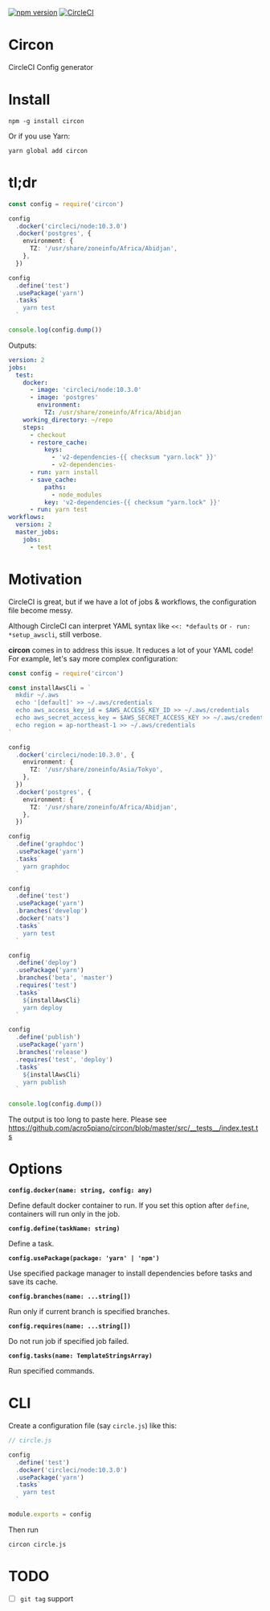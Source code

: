 [![npm version](https://badge.fury.io/js/circon.svg)](https://badge.fury.io/js/circon)
[![CircleCI](https://circleci.com/gh/acro5piano/circon.svg?style=svg)](https://circleci.com/gh/acro5piano/circon)

# Circon

CircleCI Config generator

# Install

```
npm -g install circon
```

Or if you use Yarn:

```
yarn global add circon
```

# tl;dr

```typescript
const config = require('circon')

config
  .docker('circleci/node:10.3.0')
  .docker('postgres', {
    environment: {
      TZ: '/usr/share/zoneinfo/Africa/Abidjan',
    },
  })

config
  .define('test')
  .usePackage('yarn')
  .tasks`
    yarn test
  `

console.log(config.dump())
```

Outputs:

```yml
version: 2
jobs:
  test:
    docker:
      - image: 'circleci/node:10.3.0'
      - image: 'postgres'
        environment:
          TZ: /usr/share/zoneinfo/Africa/Abidjan
    working_directory: ~/repo
    steps:
      - checkout
      - restore_cache:
          keys:
            - 'v2-dependencies-{{ checksum "yarn.lock" }}'
            - v2-dependencies-
      - run: yarn install
      - save_cache:
          paths:
            - node_modules
          key: 'v2-dependencies-{{ checksum "yarn.lock" }}'
      - run: yarn test
workflows:
  version: 2
  master_jobs:
    jobs:
      - test
```

# Motivation

CircleCI is great, but if we have a lot of jobs & workflows, the configuration file become messy.

Although CircleCI can interpret YAML syntax like `<<: *defaults` or `- run: *setup_awscli`, still verbose.

**circon** comes in to address this issue. It reduces a lot of your YAML code! For example, let's say more complex configuration:

```typescript
const config = require('circon')

const installAwsCli = `
  mkdir ~/.aws
  echo '[default]' >> ~/.aws/credentials
  echo aws_access_key_id = $AWS_ACCESS_KEY_ID >> ~/.aws/credentials
  echo aws_secret_access_key = $AWS_SECRET_ACCESS_KEY >> ~/.aws/credentials
  echo region = ap-northeast-1 >> ~/.aws/credentials
`

config
  .docker('circleci/node:10.3.0', {
    environment: {
      TZ: '/usr/share/zoneinfo/Asia/Tokyo',
    },
  })
  .docker('postgres', {
    environment: {
      TZ: '/usr/share/zoneinfo/Africa/Abidjan',
    },
  })

config
  .define('graphdoc')
  .usePackage('yarn')
  .tasks`
    yarn graphdoc
  `

config
  .define('test')
  .usePackage('yarn')
  .branches('develop')
  .docker('nats')
  .tasks`
    yarn test
  `

config
  .define('deploy')
  .usePackage('yarn')
  .branches('beta', 'master')
  .requires('test')
  .tasks`
    ${installAwsCli}
    yarn deploy
  `

config
  .define('publish')
  .usePackage('yarn')
  .branches('release')
  .requires('test', 'deploy')
  .tasks`
    ${installAwsCli}
    yarn publish
  `

console.log(config.dump())
```

The output is too long to paste here. Please see https://github.com/acro5piano/circon/blob/master/src/__tests__/index.test.ts

# Options

**`config.docker(name: string, config: any)`**

Define default docker container to run. If you set this option after `define`, containers will run only in the job.

**`config.define(taskName: string)`**

Define a task.

**`config.usePackage(package: 'yarn' | 'npm')`**

Use specified package manager to install dependencies before tasks and save its cache.

**`config.branches(name: ...string[])`**

Run only if current branch is specified branches.

**`config.requires(name: ...string[])`**

Do not run job if specified job failed.

**`config.tasks(name: TemplateStringsArray)`**

Run specified commands.

# CLI

Create a configuration file (say `circle.js`) like this:

```typescript
// circle.js

config
  .define('test')
  .docker('circleci/node:10.3.0')
  .usePackage('yarn')
  .tasks`
    yarn test
  `

module.exports = config
```

Then run

```
circon circle.js
```

# TODO

- [ ] `git tag` support
